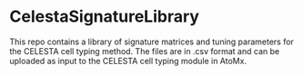 # CelestaSignatureLibrary

This repo contains a library of signature matrices and tuning parameters for the CELESTA cell typing method. The files are in .csv format and can be uploaded as input to the CELESTA cell typing module in AtoMx.
